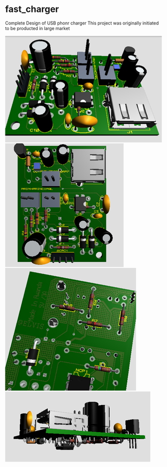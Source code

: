 # fast_charger
Complete Design of USB phonr charger
This project was originally initiated to be producted in large market

<img src="screenshot1.PNG"> 
<img src="screenshot2.PNG">
<img src="screenshot3.PNG">
<img src="screenshot4.PNG">
